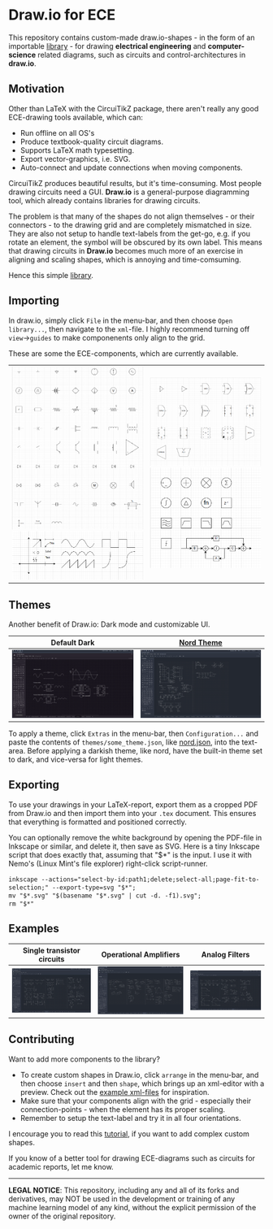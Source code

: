 # Draw.io for ECE
This repository contains custom-made draw.io-shapes - in the form of an importable [library](ECE.xml) - for drawing **electrical engineering** and **computer-science** related diagrams, such as circuits and control-architectures in **draw.io**.

## Motivation
Other than LaTeX with the CircuiTikZ package, there aren't really any good ECE-drawing tools available, which can:

- Run offline on all OS's
- Produce textbook-quality circuit diagrams.
- Supports LaTeX math typesetting.
- Export vector-graphics, i.e. SVG.
- Auto-connect and update connections when moving components.

CircuiTikZ produces beautiful results, but it's time-consuming. Most people drawing circuits need a GUI. **Draw.io** is a general-purpose diagramming tool, which already contains libraries for drawing circuits.

The problem is that many of the shapes do not align themselves - or their connectors - to the drawing grid and are completely mismatched in size. They are also not setup to handle text-labels from the get-go, e.g. if you rotate an element, the symbol will be obscured by its own label. This means that drawing circuits in **Draw.io** becomes much more of an exercise in aligning and scaling shapes, which is annoying and time-comsuming.

Hence this simple [library](ECE.xml).

## Importing
In draw.io, simply click `File` in the menu-bar, and then choose `Open library...`, then navigate to the `xml`-file. I highly recommend turning off `view`->`guides` to make componenents only align to the grid.

These are some the ECE-components, which are currently available.

| | |
|---|---|
| ![analog](meta/analog.png) ![graph](meta/graph.png) | ![digital](meta/digital.png) ![control](meta/control.png)|


## Themes
Another benefit of Draw.io: Dark mode and customizable UI.

| Default Dark | [Nord Theme](themes/nord.json) |
|---|---|
| ![screenshot](meta/dark_mode.png) | ![screenshot](meta/nord_mode.png) |

To apply a theme, click `Extras` in the menu-bar, then `Configuration...` and paste the contents of `themes/some_theme.json`, like [nord.json](themes/nord.json), into the text-area. Before applying a darkish theme, like nord, have the built-in theme set to dark, and vice-versa for light themes.

## Exporting
To use your drawings in your LaTeX-report, export them as a cropped PDF from Draw.io and then import them into your `.tex` document. This ensures that everything is formatted and positioned correctly.

You can optionally remove the white background by opening the PDF-file in Inkscape or similar, and delete it, then save as SVG. Here is a tiny Inkscape script that does exactly that, assuming that "$*" is the input. I use it with Nemo's (Linux Mint's file explorer) right-click script-runner.

```
inkscape --actions="select-by-id:path1;delete;select-all;page-fit-to-selection;" --export-type=svg "$*";
mv "$*.svg" "$(basename "$*.svg" | cut -d. -f1).svg";
rm "$*"
```

## Examples
| Single transistor circuits | Operational Amplifiers | Analog Filters |
|---|---|---|
| ![1](meta/examples/ex1.png) | ![1](meta/examples/ex2.png) |  ![3](meta/examples/ex3.png) |


## Contributing
Want to add more components to the library?
- To create custom shapes in Draw.io, click `arrange` in the menu-bar, and then choose `insert` and then `shape`, which brings up an xml-editor with a preview. Check out the [example xml-files](components/) for inspiration.
- Make sure that your components align with the grid - especially their connection-points - when the element has its proper scaling.
- Remember to setup the text-label and try it in all four orientations.

I encourage you to read this [tutorial](https://www.drawio.com/doc/faq/shape-complex-create-edit), if you want to add complex custom shapes.

If you know of a better tool for drawing ECE-diagrams such as circuits for academic reports, let me know.

---
**LEGAL NOTICE**: This repository, including any and all of its forks and derivatives, may NOT be used in the development or training of any machine learning model of any kind, without the explicit permission of the owner of the original repository.
